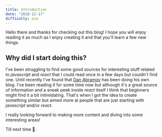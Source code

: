 ```yaml
---
title: Introduction
date: "2018-12-17"
difficulty: n/a
---
```


Hello there and thanks for checking out this blog!
I hope you will enjoy reading it as much as I enjoy creating it and that you'll learn a few new things.

## Why did I start doing this?

I've been struggling to find some good sources for interesting stuff related to _javascript_ and _react_ that I could read once in a few days but couldn't find one. 
Until recently I've found that [Dan Abramov](https://twitter.com/dan_abramov) has been doing his own blog.
I've been reading it for some time now but although it's a great source of information and a sneak peek inside _react_ itself I think that beginners might find it a bit intimidating.
That's when I got the idea to create something similar but aimed more at people that are just starting with _javascript_ and/or _react_.

I really looking forward to making more content and diving into some interesting areas!

Till next time 👋.